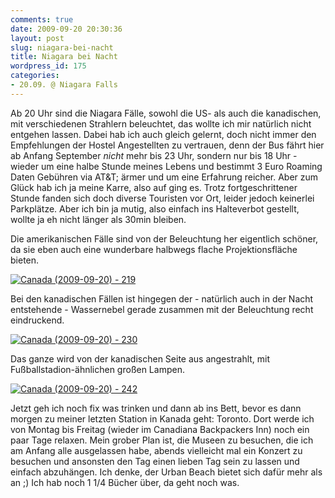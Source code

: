 ```yaml
---
comments: true
date: 2009-09-20 20:30:36
layout: post
slug: niagara-bei-nacht
title: Niagara bei Nacht
wordpress_id: 175
categories:
- 20.09. @ Niagara Falls
---
```


Ab 20 Uhr sind die Niagara Fälle, sowohl die US- als auch die kanadischen, mit verschiedenen Strahlern beleuchtet, das wollte ich mir natürlich nicht entgehen lassen. Dabei hab ich auch gleich gelernt, doch nicht immer den Empfehlungen der Hostel Angestellten zu vertrauen, denn der Bus fährt hier ab Anfang September _nicht_ mehr bis 23 Uhr, sondern nur bis 18 Uhr - wieder um eine halbe Stunde meines Lebens und bestimmt 3 Euro Roaming Daten Gebühren via AT&T; ärmer und um eine Erfahrung reicher. Aber zum Glück hab ich ja meine Karre, also auf ging es. Trotz fortgeschrittener Stunde fanden sich doch diverse Touristen vor Ort, leider jedoch keinerlei Parkplätze. Aber ich bin ja mutig, also einfach ins Halteverbot gestellt, wollte ja eh nicht länger als 30min bleiben.

Die amerikanischen Fälle sind von der Beleuchtung her eigentlich schöner, da sie eben auch eine wunderbare halbwegs flache Projektionsfläche bieten.

[![Canada (2009-09-20) - 219](http://farm3.static.flickr.com/2670/3939156551_a355f62eeb.jpg)](http://www.flickr.com/photos/walsweer/3939156551/)

Bei den kanadischen Fällen ist hingegen der - natürlich auch in der Nacht entstehende - Wassernebel gerade zusammen mit der Beleuchtung recht eindruckend.

[![Canada (2009-09-20) - 230](http://farm3.static.flickr.com/2547/3939935654_1a51287921.jpg)](http://www.flickr.com/photos/walsweer/3939935654/)

Das ganze wird von der kanadischen Seite aus angestrahlt, mit Fußballstadion-ähnlichen großen Lampen.

[![Canada (2009-09-20) - 242](http://farm3.static.flickr.com/2485/3939158667_e342091727.jpg)](http://www.flickr.com/photos/walsweer/3939158667/)

Jetzt geh ich noch fix was trinken und dann ab ins Bett, bevor es dann morgen zu meiner letzten Station in Kanada geht: Toronto. Dort werde ich von Montag bis Freitag (wieder im Canadiana Backpackers Inn) noch ein paar Tage relaxen. Mein grober Plan ist, die Museen zu besuchen, die ich am Anfang alle ausgelassen habe, abends vielleicht mal ein Konzert zu besuchen und ansonsten den Tag einen lieben Tag sein zu lassen und einfach abzuhängen. Ich denke, der Urban Beach bietet sich dafür mehr als an ;) Ich hab noch 1 1/4 Bücher über, da geht noch was.
